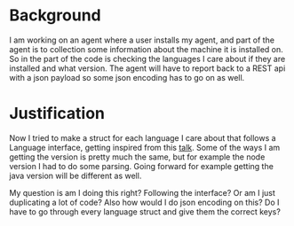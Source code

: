 # Background 

I am working on an agent where a user installs my agent, and part of the agent is to collection some information about the machine it is installed on. 
So in the part of the code is checking the languages I care about if they are installed and what version. The agent will have to report back to a REST api
with a json payload so some json encoding has to go on as well. 

# Justification

Now I tried to make a struct for each language I care about that follows a Language interface, getting inspired from this [talk](https://www.goinggo.net/2016/12/developing-a-design-philosophy-in-go.html). Some of the ways I am getting the version is pretty much the same, but for example the node version I had to do some parsing.
Going forward for example getting the java version will be different as well. 

My question is am I doing this right? Following the interface? Or am I just duplicating a lot of code? 
Also how would I do json encoding on this? Do I have to go through every language struct and give them the correct keys?